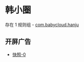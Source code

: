 # 韩小圈

存在 1 规则组 - [com.babycloud.hanju](/src/apps/com.babycloud.hanju.ts)

## 开屏广告

- [快照-0](https://i.gkd.li/import/import/13234983)
